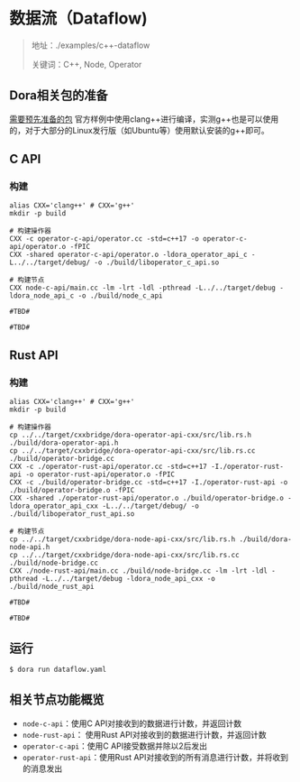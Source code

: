 # 数据流（Dataflow)

> 地址：./examples/c++-dataflow
>
> 关键词：C++, Node, Operator

## Dora相关包的准备
[需要预先准备的包](./basic/cpp.md#需要预先准备的包)
官方样例中使用clang++进行编译，实测g++也是可以使用的，对于大部分的Linux发行版（如Ubuntu等）使用默认安装的g++即可。

## C API
### 构建
<!-- langtabs-start -->
```Linux
alias CXX='clang++' # CXX='g++'
mkdir -p build

# 构建操作器
CXX -c operator-c-api/operator.cc -std=c++17 -o operator-c-api/operator.o -fPIC
CXX -shared operator-c-api/operator.o -ldora_operator_api_c -L../../target/debug/ -o ./build/liboperator_c_api.so

# 构建节点
CXX node-c-api/main.cc -lm -lrt -ldl -pthread -L../../target/debug -ldora_node_api_c -o ./build/node_c_api
```
```Windows
#TBD#
```
```MacOS
#TBD#
```
<!-- langtabs-end -->

## Rust API
### 构建
<!-- langtabs-start -->
```Linux
alias CXX='clang++' # CXX='g++'
mkdir -p build

# 构建操作器
cp ../../target/cxxbridge/dora-operator-api-cxx/src/lib.rs.h ./build/dora-operator-api.h
cp ../../target/cxxbridge/dora-operator-api-cxx/src/lib.rs.cc ./build/operator-bridge.cc
CXX -c ./operator-rust-api/operator.cc -std=c++17 -I./operator-rust-api -o operator-rust-api/operator.o -fPIC
CXX -c ./build/operator-bridge.cc -std=c++17 -I./operator-rust-api -o ./build/operator-bridge.o -fPIC
CXX -shared ./operator-rust-api/operator.o ./build/operator-bridge.o -ldora_operator_api_cxx -L../../target/debug/ -o ./build/liboperator_rust_api.so

# 构建节点
cp ../../target/cxxbridge/dora-node-api-cxx/src/lib.rs.h ./build/dora-node-api.h
cp ../../target/cxxbridge/dora-node-api-cxx/src/lib.rs.cc ./build/node-bridge.cc
CXX ./node-rust-api/main.cc ./build/node-bridge.cc -lm -lrt -ldl -pthread -L../../target/debug -ldora_node_api_cxx -o ./build/node_rust_api
```
```Windows
#TBD#
```
```MacOS
#TBD#
```
<!-- langtabs-end -->

## 运行
```bash
$ dora run dataflow.yaml
```

## 相关节点功能概览
- `node-c-api`：使用C API对接收到的数据进行计数，并返回计数
- `node-rust-api`： 使用Rust API对接收到的数据进行计数，并返回计数
- `operator-c-api`：使用C API接受数据并除以2后发出
- `operator-rust-api`：使用Rust API对接收到的所有消息进行计数，并将收到的消息发出
